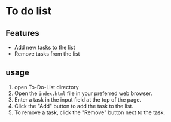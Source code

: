 # To do list
## Features
- Add new tasks to the list
- Remove tasks from the list
## usage
1. open To-Do-List directory
2. Open the `index.html` file in your preferred web browser.
3. Enter a task in the input field at the top of the page.
4. Click the "Add" button to add the task to the list.
5. To remove a task, click the "Remove" button next to the task.
